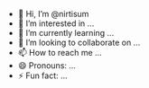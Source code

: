 - 👋 Hi, I’m @nirtisum
- 👀 I’m interested in ...
- 🌱 I’m currently learning ...
- 💞️ I’m looking to collaborate on ...
- 📫 How to reach me ...
- 😄 Pronouns: ...
- ⚡ Fun fact: ...

<!---
nirtisum/nirtisum is a ✨ special ✨ repository because its `README.md` (this file) appears on your GitHub profile.
You can click the Preview link to take a look at your changes.
--->
